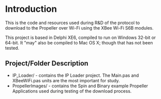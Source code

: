 Introduction
============

This is the code and resources used during R&D of the protocol to download to the Propeller over Wi-Fi using the XBee Wi-Fi S6B modules.

This project is based in Delphi XE6, compiled to run on Windows 32-bit or 64-bit.  It "may" also be compiled to Mac OS X; though that has not
been tested.

Project/Folder Description
--------------------------

  * IP_Loader/ - contains the IP Loader project.  The Main.pas and XBeeWiFi.pas units are the most important for study. 
  * PropellerImages/ - contains the Spin and Binary example Propeller Applications used during testing of the download process.